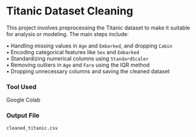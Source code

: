 # Titanic Dataset Cleaning

This project involves preprocessing the Titanic dataset to make it suitable for analysis or modeling. The main steps include:

• Handling missing values in `Age` and `Embarked`, and dropping `Cabin`  
• Encoding categorical features like `Sex` and `Embarked`  
• Standardizing numerical columns using `StandardScaler`  
• Removing outliers in `Age` and `Fare` using the IQR method  
• Dropping unnecessary columns and saving the cleaned dataset

### Tool Used
Google Colab

### Output File
`cleaned_titanic.csv`

